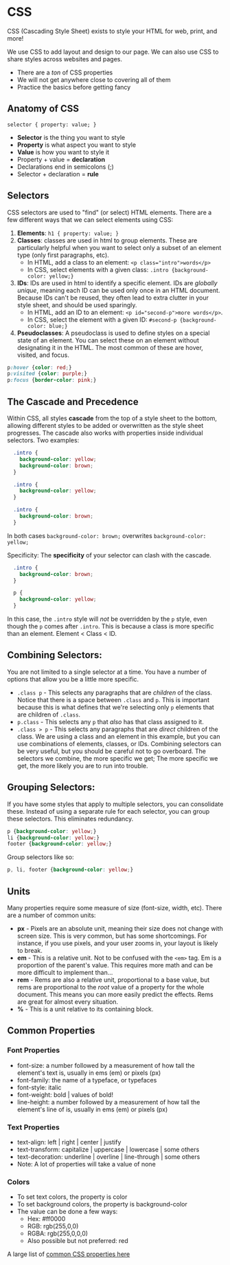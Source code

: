 # CSS

CSS (Cascading Style Sheet) exists to style your HTML for web, print, and more!

We use CSS to add layout and design to our page. We can also use CSS to share styles across websites and pages.

- There are a *ton* of CSS properties
- We will not get anywhere close to
covering all of them
- Practice the basics before getting fancy

## Anatomy of CSS

`selector { property: value; }`

- __Selector__ is the thing you want to style
- __Property__ is what aspect you want to style
- __Value__ is how you want to style it
- Property + value = __declaration__
- Declarations end in semicolons (;)
- Selector + declaration = __rule__

## Selectors

CSS selectors are used to "find" (or select) HTML elements. There are a few different ways that we can select elements using CSS:

1. __Elements__: `h1 { property: value; }`
1. __Classes__: classes are used in html to group elements. These are particularly helpful when you want to select only a subset of an element type (only first paragraphs, etc).
    * In HTML, add a class to an element: `<p class="intro">words</p>`
    * In CSS, select elements with a given class: `.intro {background-color: yellow;}`
1. __IDs__: IDs are used in html to identify a specific element. IDs are *globally unique*, meaning each ID can be used only once in an HTML document. Because IDs can't be reused, they often lead to extra clutter in your style sheet, and should be used sparingly.
    * In HTML, add an ID to an element: `<p id="second-p">more words</p>`.
    * In CSS, select the element with a given ID: `#second-p {background-color: blue;}`
1. __Pseudoclasses__: A pseudoclass is used to define styles on a special state of an element. You can select these on an element without designating it in the HTML. The most common of these are hover, visited, and focus.
```css
p:hover {color: red;}
p:visited {color: purple;}
p:focus {border-color: pink;}
```

## The Cascade and Precedence
Within CSS, all styles __cascade__ from the top of a style sheet to the bottom, allowing different styles to be added or overwritten as the style sheet progresses. The cascade also works with properties inside individual selectors. Two examples:
```css
  .intro {
    background-color: yellow;
    background-color: brown;
  }
```

```css
  .intro {
    background-color: yellow;
  }

  .intro {
    background-color: brown;
  }
```
In both cases `background-color: brown;` overwrites `background-color: yellow;`

Specificity: The __specificity__ of your selector can clash with the cascade.
```css
  .intro {
    background-color: brown;
  }

  p {
    background-color: yellow;
  }
```
In this case, the `.intro` style will _not_ be overridden by the `p` style, even though the `p` comes after `.intro`. This is because a class is more specific than an element. Element < Class < ID.

## Combining Selectors:
You are not limited to a single selector at a time. You have a number of options that allow you be a little more specific.
- `.class p` - This selects any paragraphs that are _children_ of the class. Notice that there is a space between `.class` and `p`. This is important because this is what defines that we're selecting only `p` elements that are children of `.class`.
- `p.class` - This selects any `p` that _also_ has that class assigned to it.
- `.class > p` - This selects any paragraphs that are _direct_ children of the class.
We are using a class and an element in this example, but you can use combinations of elements, classes, or IDs.
Combining selectors can be very useful, but you should be careful not to go overboard. The selectors we combine, the more specific we get; The more specific we get, the more likely you are to run into trouble.

## Grouping Selectors:
If you have some styles that apply to multiple selectors, you can consolidate these. Instead of using a separate rule for each selector, you can group these selectors. This eliminates redundancy.
```css
p {background-color: yellow;}
li {background-color: yellow;}
footer {background-color: yellow;}
```
Group selectors like so:
```css
p, li, footer {background-color: yellow;}
```

## Units
Many properties require some measure of size (font-size, width, etc). There are a number of common units:
- __px__ - Pixels are an absolute unit, meaning their size does not change with screen size. This is very common, but has some shortcomings. For instance, if you use pixels, and your user zooms in, your layout is likely to break.
- __em__ - This is a relative unit. Not to be confused with the `<em>` tag. Em is a proportion of the parent's value. This requires more math and can be more difficult to implement than...
- __rem__ - Rems are also a relative unit, proportional to a base value, but rems are proportional to the _root_ value of a property for the whole document. This means you can more easily predict the effects. Rems are great for almost every situation.
- __%__ - This is a unit relative to its containing block.


## Common Properties

### Font Properties

- font-size: a number followed by a measurement of how tall the element's text is, usually in ems (em) or pixels (px)
- font-family: the name of a typeface, or typefaces
- font-style: italic
- font-weight: bold | values of bold!
- line-height: a number followed by a
measurement of how tall the element's line of is,
usually in ems (em) or pixels (px)

### Text Properties

- text-align: left | right | center | justify
- text-transform: capitalize | uppercase | lowercase | some others
- text-decoration: underline | overline | line-through | some others
- Note: A lot of properties will take a value of none

### Colors

- To set text colors, the property is color
- To set background colors, the property is background-color
- The value can be done a few ways:
  - Hex: #ff0000
  - RGB: rgb(255,0,0)
  - RGBA: rgb(255,0,0,0)
  - Also possible but not preferred: red

A large list of [common CSS properties here](https://developer.mozilla.org/en-US/docs/Web/CSS/CSS_Properties_Reference)
